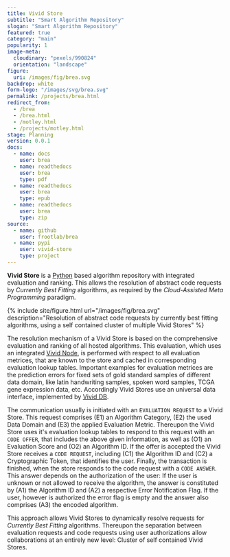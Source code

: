 ```yaml
---
title: Vivid Store
subtitle: "Smart Algorithm Repository"
slogan: "Smart Algorithm Repository"
featured: true
category: "main"
popularity: 1
image-meta:
  cloudinary: "pexels/990824"
  orientation: "landscape"
figure:
  uri: /images/fig/brea.svg
backdrop: white
form-logo: "/images/svg/brea.svg"
permalink: /projects/brea.html
redirect_from:
  - /brea
  - /brea.html
  - /motley.html
  - /projects/motley.html
stage: Planning
version: 0.0.1
docs:
  - name: docs
    user: brea
  - name: readthedocs
    user: brea
    type: pdf
  - name: readthedocs
    user: brea
    type: epub
  - name: readthedocs
    user: brea
    type: zip
source:
  - name: github
    user: frootlab/brea
  - name: pypi
    user: vivid-store
    type: project
---
```


**Vivid Store** is a [Python](https://www.python.org/) based algorithm
repository with integrated evaluation and ranking. This allows the resolution of
abstract code requests by *Currently Best Fitting* algorithms, as required by
the *Cloud-Assisted Meta Programming* paradigm.

{% include site/figure.html url="/images/fig/brea.svg"
  description="Resolution of abstract code requests by currently best fitting
  algorithms, using a self contained cluster of multiple Vivid Stores" %}

The resolution mechanism of a Vivid Store is based on the comprehensive
evaluation and ranking of all hosted algorithms. This evaluation, which uses an
integrated [Vivid Node](/projects/rian.html), is performed with respect to all
evaluation metrices, that are known to the store and cached in corresponding
evaluation lookup tables. Important examples for evaluation metrices are the
prediction errors for fixed sets of gold standard samples of different data
domain, like latin handwriting samples, spoken word samples, TCGA gene
expression data, etc. Accordingly Vivid Stores use an universal data interface,
implemented by [Vivid DB](/projects/deet.html).

The communication usually is initiated with an `EVALUATION REQUEST` to a Vivid
Store. This request comprises (E1) an Algorithm Category, (E2) the used Data
Domain and (E3) the applied Evaluation Metric. Thereupon the Vivid Store uses
it's evaluation lookup tables to respond to this request with an `CODE OFFER`,
that includes the above given information, as well as (O1) an Evaluation Score
and (O2) an Algorithm ID. If the offer is accepted the Vivid Store receives a
`CODE REQUEST`, including (C1) the Algorithm ID and (C2) a Cryptographic Token,
that identifies the user. Finally, the transaction is finished, when the store
responds to the code request with a `CODE ANSWER`. This answer depends on the
authorization of the user: If the user is unknown or not allowed to receive the
algorithm, the answer is constituted by (A1) the Algorithm ID and (A2) a
respective Error Notification Flag. If the user, however is authorized the error
flag is empty and the answer also comprises (A3) the encoded algorithm.

This approach allows Vivid Stores to dynamically resolve requests for
*Currently Best Fitting* algorithms. Thereupon the separation between evaluation
requests and code requests using user authorizations allow collaborations at
an entirely new level: Cluster of self contained Vivid Stores.
